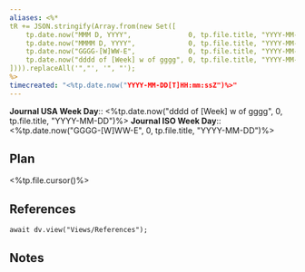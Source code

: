 ```yaml
---
aliases: <%*
tR += JSON.stringify(Array.from(new Set([
	tp.date.now("MMM D, YYYY",              0, tp.file.title, "YYYY-MM-DD"),
	tp.date.now("MMMM D, YYYY",             0, tp.file.title, "YYYY-MM-DD"),
	tp.date.now("GGGG-[W]WW-E",             0, tp.file.title, "YYYY-MM-DD"),
	tp.date.now("dddd of [Week] w of gggg", 0, tp.file.title, "YYYY-MM-DD"),
]))).replaceAll('","', '", "');
%>
timecreated: "<%tp.date.now("YYYY-MM-DD[T]HH:mm:ssZ")%>"
---
```

**Journal USA Week Day**:: <%tp.date.now("dddd of [Week] w of gggg", 0, tp.file.title, "YYYY-MM-DD")%>
**Journal ISO Week Day**:: <%tp.date.now("GGGG-[W]WW-E", 0, tp.file.title, "YYYY-MM-DD")%>

## Plan
<%tp.file.cursor()%>

## References
```dataviewjs
await dv.view("Views/References");
```

## Notes
